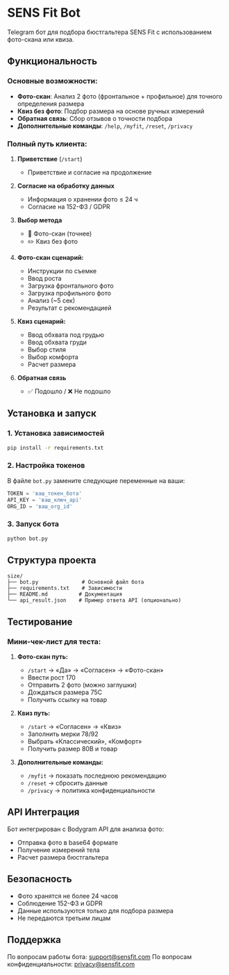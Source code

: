 # SENS Fit Bot

Telegram бот для подбора бюстгальтера SENS Fit с использованием фото-скана или квиза.

## Функциональность

### Основные возможности:

-   **Фото-скан**: Анализ 2 фото (фронтальное + профильное) для точного определения размера
-   **Квиз без фото**: Подбор размера на основе ручных измерений
-   **Обратная связь**: Сбор отзывов о точности подбора
-   **Дополнительные команды**: `/help`, `/myfit`, `/reset`, `/privacy`

### Полный путь клиента:

1. **Приветствие** (`/start`)

    - Приветствие и согласие на продолжение

2. **Согласие на обработку данных**

    - Информация о хранении фото ≤ 24 ч
    - Согласие на 152-ФЗ / GDPR

3. **Выбор метода**

    - 📸 Фото-скан (точнее)
    - ✏️ Квиз без фото

4. **Фото-скан сценарий:**

    - Инструкции по съемке
    - Ввод роста
    - Загрузка фронтального фото
    - Загрузка профильного фото
    - Анализ (~5 сек)
    - Результат с рекомендацией

5. **Квиз сценарий:**

    - Ввод обхвата под грудью
    - Ввод обхвата груди
    - Выбор стиля
    - Выбор комфорта
    - Расчет размера

6. **Обратная связь**
    - ✅ Подошло / ❌ Не подошло

## Установка и запуск

### 1. Установка зависимостей

```bash
pip install -r requirements.txt
```

### 2. Настройка токенов

В файле `bot.py` замените следующие переменные на ваши:

```python
TOKEN = 'ваш_токен_бота'
API_KEY = 'ваш_ключ_api'
ORG_ID = 'ваш_org_id'
```

### 3. Запуск бота

```bash
python bot.py
```

## Структура проекта

```
size/
├── bot.py              # Основной файл бота
├── requirements.txt    # Зависимости
├── README.md          # Документация
└── api_result.json    # Пример ответа API (опционально)
```

## Тестирование

### Мини-чек-лист для теста:

1. **Фото-скан путь:**

    - `/start` → «Да» → «Согласен» → «Фото-скан»
    - Ввести рост 170
    - Отправить 2 фото (можно заглушки)
    - Дождаться размера 75C
    - Получить ссылку на товар

2. **Квиз путь:**

    - `/start` → «Согласен» → «Квиз»
    - Заполнить мерки 78/92
    - Выбрать «Классический», «Комфорт»
    - Получить размер 80B и товар

3. **Дополнительные команды:**
    - `/myfit` → показать последнюю рекомендацию
    - `/reset` → сбросить данные
    - `/privacy` → политика конфиденциальности

## API Интеграция

Бот интегрирован с Bodygram API для анализа фото:

-   Отправка фото в base64 формате
-   Получение измерений тела
-   Расчет размера бюстгальтера

## Безопасность

-   Фото хранятся не более 24 часов
-   Соблюдение 152-ФЗ и GDPR
-   Данные используются только для подбора размера
-   Не передаются третьим лицам

## Поддержка

По вопросам работы бота: support@sensfit.com
По вопросам конфиденциальности: privacy@sensfit.com
